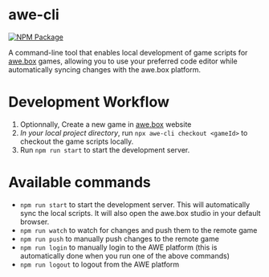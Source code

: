 # awe-cli

[![NPM Package][npm]][npm-url]

A command-line tool that enables local development of game scripts for [awe.box](https://awe.box) games, allowing you to use your preferred code editor while automatically syncing changes with the awe.box platform.

# Development Workflow

1. Optionnally, Create a new game in [awe.box](https://awe.box/studio) website
2. _In your local project directory_, run `npx awe-cli checkout <gameId>` to checkout the game scripts locally.
3. Run `npm run start` to start the development server.

# Available commands

- `npm run start` to start the development server. This will automatically sync the local scripts. It will also open the awe.box studio in your default browser.
- `npm run watch` to watch for changes and push them to the remote game
- `npm run push` to manually push changes to the remote game
- `npm run login` to manually login to the AWE platform (this is automatically done when you run one of the above commands)
- `npm run logout` to logout from the AWE platform

[npm]: https://img.shields.io/npm/v/awe-cli
[npm-url]: https://www.npmjs.com/package/awe-cli
